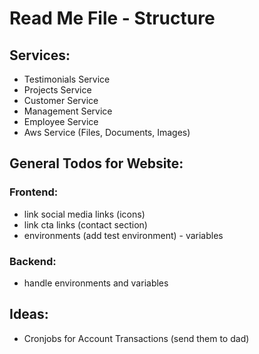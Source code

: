 # Read Me File - Structure

## Services:
- Testimonials Service
- Projects Service
- Customer Service
- Management Service
- Employee Service
- Aws Service (Files, Documents, Images)

## General Todos for Website:
### Frontend:
- link social media links (icons)
- link cta links (contact section)
- environments (add test environment) - variables
### Backend:
- handle environments and variables

## Ideas:
- Cronjobs for Account Transactions (send them to dad)

